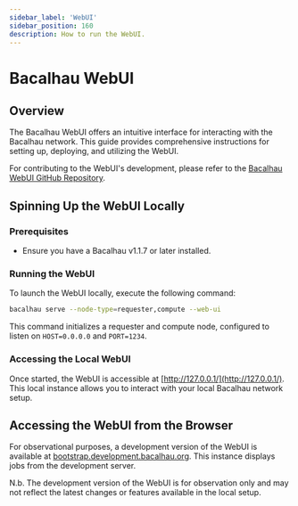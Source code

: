 ```yaml
---
sidebar_label: 'WebUI'
sidebar_position: 160
description: How to run the WebUI.
---
```


# Bacalhau WebUI

## Overview

The Bacalhau WebUI offers an intuitive interface for interacting with the Bacalhau network. This guide provides comprehensive instructions for setting up, deploying, and utilizing the WebUI.

For contributing to the WebUI's development, please refer to the [Bacalhau WebUI GitHub Repository](https://github.com/bacalhau-project/bacalhau/tree/main/webui).

## Spinning Up the WebUI Locally

### Prerequisites

- Ensure you have a Bacalhau v1.1.7 or later installed.

### Running the WebUI

To launch the WebUI locally, execute the following command:

```bash
bacalhau serve --node-type=requester,compute --web-ui
```

This command initializes a requester and compute node, configured to listen on `HOST=0.0.0.0` and `PORT=1234`.

### Accessing the Local WebUI

Once started, the WebUI is accessible at [http://127.0.0.1/](http://127.0.0.1/). This local instance allows you to interact with your local Bacalhau network setup.

## Accessing the WebUI from the Browser

For observational purposes, a development version of the WebUI is available at [bootstrap.development.bacalhau.org](http://bootstrap.development.bacalhau.org). This instance displays jobs from the development server.

N.b.
The development version of the WebUI is for observation only and may not reflect the latest changes or features available in the local setup.
